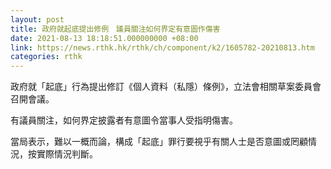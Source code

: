 ```yaml
---
layout: post
title: 政府就起底提出修例　議員關注如何界定有意圖作傷害
date: 2021-08-13 18:18:51.000000000 +08:00
link: https://news.rthk.hk/rthk/ch/component/k2/1605782-20210813.htm
categories: rthk
---
```


政府就「起底」行為提出修訂《個人資料（私隱）條例》，立法會相關草案委員會召開會議。

有議員關注，如何界定披露者有意圖令當事人受指明傷害。

當局表示，難以一概而論，構成「起底」罪行要視乎有關人士是否意圖或罔顧情況，按實際情況判斷。
